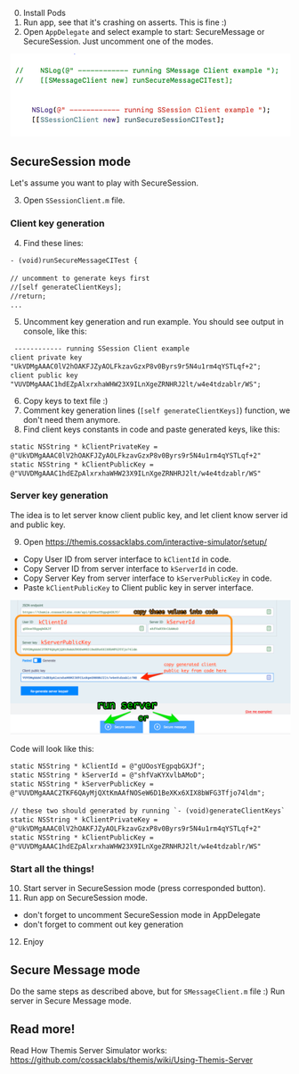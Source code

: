 0. Install Pods
1. Run app, see that it's crashing on asserts. This is fine :)
2. Open `AppDelegate` and select example to start: SecureMessage or SecureSession. Just uncomment one of the modes. 


![appdelegate](pics/appdelegate.png)


## SecureSession mode

Let's assume you want to play with SecureSession.

3. Open `SSessionClient.m` file.

### Client key generation

4. Find these lines:

```objc
- (void)runSecureMessageCITest {

// uncomment to generate keys first
//[self generateClientKeys];
//return;
...
```
5. Uncomment key generation and run example. You should see output in console, like this:

```objc
 ------------ running SSession Client example 
client private key "UkVDMgAAAC0lV2hOAKFJZyAOLFkzavGzxP8v0Byrs9r5N4u1rm4qYSTLqf+2";
client public key "VUVDMgAAAC1hdEZpAlxrxhaWHW23X9ILnXgeZRNHRJ2lt/w4e4tdzablr/WS";
```

6. Copy keys to text file :)
7. Comment key generation lines (`[self generateClientKeys]`) function, we don't need them anymore.
8. Find client keys constants in code and paste generated keys, like this:

```objc 
static NSString * kClientPrivateKey = @"UkVDMgAAAC0lV2hOAKFJZyAOLFkzavGzxP8v0Byrs9r5N4u1rm4qYSTLqf+2"
static NSString * kClientPublicKey = @"VUVDMgAAAC1hdEZpAlxrxhaWHW23X9ILnXgeZRNHRJ2lt/w4e4tdzablr/WS"
```
    
### Server key generation

The idea is to let server know client public key, and let client know server id and public key.

 
9. Open https://themis.cossacklabs.com/interactive-simulator/setup/

- Copy User ID from server interface to `kClientId` in code.
- Copy Server ID from server interface to `kServerId` in code.
- Copy Server Key from server interface to `kServerPublicKey` in code.
- Paste `kClientPublicKey` to Client public key in server interface.


![sever dashboard](pics/server-dashboard.png)

Code will look like this:

```objc
static NSString * kClientId = @"gUOosYEgpqbGXJf";
static NSString * kServerId = @"shfVaKYXvlbAMoD";
static NSString * kServerPublicKey = @"VUVDMgAAAC2TKF6QAyMjQXtKmAAfNOSeW6D1BeXKx6XIX8bWFG3Tfjo74ldm";
    
// these two should generated by running `- (void)generateClientKeys`
static NSString * kClientPrivateKey = @"UkVDMgAAAC0lV2hOAKFJZyAOLFkzavGzxP8v0Byrs9r5N4u1rm4qYSTLqf+2"
static NSString * kClientPublicKey = @"VUVDMgAAAC1hdEZpAlxrxhaWHW23X9ILnXgeZRNHRJ2lt/w4e4tdzablr/WS"
```

### Start all the things!

10. Start server in SecureSession mode (press corresponded button).
11. Run app on SecureSession mode.
   - don't forget to uncomment SecureSession mode in AppDelegate
   - don't forget to comment out key generation
   
12. Enjoy


## Secure Message mode

Do the same steps as described above, but for `SMessageClient.m` file :) Run server in Secure Message mode.


## Read more!

Read How Themis Server Simulator works:
https://github.com/cossacklabs/themis/wiki/Using-Themis-Server
